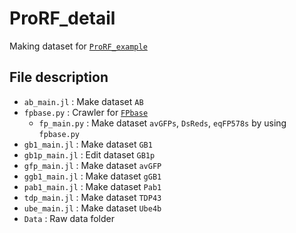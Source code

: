 # ProRF_detail
Making dataset for [`ProRF_example`](https://github.com/Chemical118/ProRF_example)

## File description
- `ab_main.jl` : Make dataset `AB`
- `fpbase.py` : Crawler for [`FPbase`](https://www.fpbase.org/)
  + `fp_main.py` : Make dataset `avGFPs`, `DsReds`, `eqFP578s` by using `fpbase.py`
- `gb1_main.jl` : Make dataset `GB1`
- `gb1p_main.jl` : Edit dataset `GB1p`
- `gfp_main.jl` : Make dataset `avGFP`
- `ggb1_main.jl` : Make dataset `gGB1`
- `pab1_main.jl` : Make dataset `Pab1`
- `tdp_main.jl` : Make dataset `TDP43`
- `ube_main.jl` : Make dataset `Ube4b`
- `Data` : Raw data folder